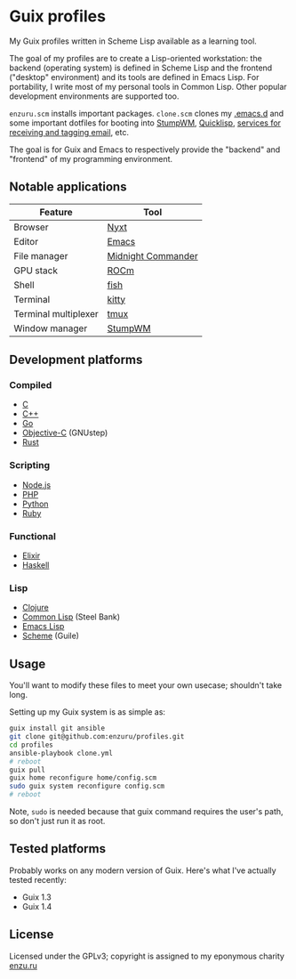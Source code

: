 # Guix profiles

My Guix profiles written in Scheme Lisp available as a learning tool.

The goal of my profiles are to create a Lisp-oriented workstation: the backend (operating system) is defined in Scheme Lisp and the frontend ("desktop" environment) and its tools are defined in Emacs Lisp. For portability, I write most of my personal tools in Common Lisp. Other popular development environments are supported too.

`enzuru.scm` installs important packages. `clone.scm` clones my [.emacs.d](https://github.com/enzuru/.emacs.d) and some important dotfiles for booting into [StumpWM](https://stumpwm.github.io), [Quicklisp](https://www.quicklisp.org/beta/), [services for receiving and tagging email](https://notmuchmail.org), etc.

The goal is for Guix and Emacs to respectively provide the "backend" and "frontend" of my programming environment.

## Notable applications

| Feature              | Tool                                                           |
|----------------------|----------------------------------------------------------------|
| Browser              | [Nyxt](https://nyxt.atlas.engineer/)                           |
| Editor               | [Emacs](https://github.com/enzuru/.emacs.d)                    |
| File manager         | [Midnight Commander](https://midnight-commander.org/)          |
| GPU stack            | [ROCm](https://www.amd.com/en/graphics/servers-solutions-rocm) |
| Shell                | [fish](https://fishshell.com/)                                 |
| Terminal             | [kitty](https://sw.kovidgoyal.net/kitty/)                      |
| Terminal multiplexer | [tmux](https://github.com/tmux/tmux/wiki)                      |
| Window manager       | [StumpWM](https://stumpwm.github.io)                           |

## Development platforms

### Compiled

- [C](https://en.wikipedia.org/wiki/C_(programming_language))
- [C++](https://en.wikipedia.org/wiki/C%2B%2B)
- [Go](https://go.dev/)
- [Objective-C](https://gnustep.github.io/) (GNUstep)
- [Rust](https://www.rust-lang.org/)

### Scripting

- [Node.js](https://nodejs.org/en)
- [PHP](https://www.php.net/)
- [Python](https://www.python.org/)
- [Ruby](https://www.ruby-lang.org/en/)

### Functional

- [Elixir](https://elixir-lang.org/)
- [Haskell](https://www.haskell.org/)

### Lisp

- [Clojure](https://clojure.org/)
- [Common Lisp](https://www.sbcl.org/) (Steel Bank)
- [Emacs Lisp](https://en.wikipedia.org/wiki/Emacs_Lisp)
- [Scheme](https://www.gnu.org/software/guile/) (Guile)

## Usage

You'll want to modify these files to meet your own usecase; shouldn't take long.

Setting up my Guix system is as simple as:

```sh
guix install git ansible
git clone git@github.com:enzuru/profiles.git
cd profiles
ansible-playbook clone.yml
# reboot
guix pull
guix home reconfigure home/config.scm
sudo guix system reconfigure config.scm
# reboot
```

Note, `sudo` is needed because that guix command requires the user's path, so don't just run it as root.

## Tested platforms

Probably works on any modern version of Guix. Here's what I've actually tested recently:

- Guix 1.3
- Guix 1.4

## License

Licensed under the GPLv3; copyright is assigned to my eponymous charity [enzu.ru](https://enzu.ru)
